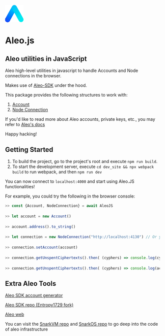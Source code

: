 <img src="./public/aleo.svg" alt="drawing" width="60"/>

# Aleo.js

## Aleo utilities in JavaScript

Aleo high-level utilities in javascript to handle Accounts and Node connections in the browser.

Makes use of [Aleo-SDK](https://www.npmjs.com/package/@entropy1729/aleo-sdk) under the hood.

This package provides the following structures to work with:

1. [Account](https://entropy1729.github.io/aleo-js/Account.html)
2. [Node Connection](https://entropy1729.github.io/aleo-js/NodeConnection.html)

If you'd like to read more about Aleo accounts, private keys, etc., you may refer to [Aleo's docs](https://developer.aleo.org/concepts/accounts)

Happy hacking!

## Getting Started

1. To build the project, go to the project's root and execute `npm run build`.
2. To start the development server, execute `cd dev_site && npx webpack build` to run webpack, and then `npm run dev`

You can now connect to `localhost:4000` and start using Aleo.JS functionalities!

For example, you could try the following in the browser console:

```javascript
>> const {Account, NodeConnection} = await AleoJS

>> let account = new Account()

>> account.address().to_string()

>> let connection = new NodeConnection("http://localhost:4130") // Or your node's IP or domain

>> connection.setAccount(account)

>> connection.getUnspentCiphertexts().then( (cyphers) => console.log(cyphers))

>> connection.getUnspentCiphertexts().then( (cyphers) => console.log(account.decryptRecord(cyphers[0]).to_string()))
```

## Extra Aleo Tools

[Aleo SDK account generator](https://aleohq.github.io/aleo/)

[Aleo SDK repo (Entropy1729 fork)](https://github.com/Entropy1729/aleo)

[Aleo web](https://www.aleo.org/)

You can visit the [SnarkVM repo](https://github.com/AleoHQ/snarkVM) and [SnarkOS repo](https://github.com/AleoHQ/snarkOS) to go deep into the code of aleo infrastructure
